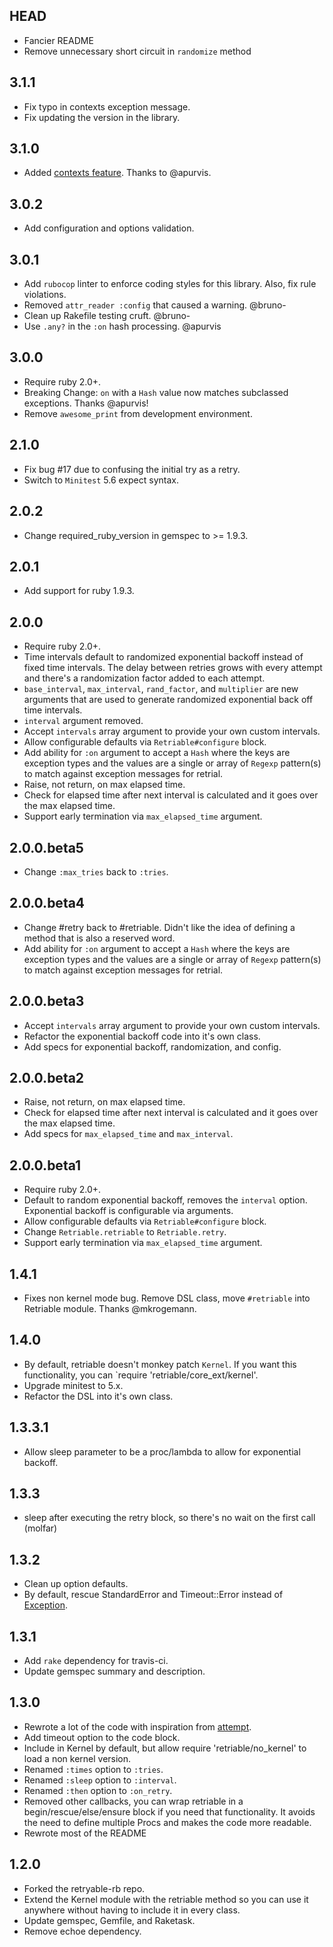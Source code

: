 ## HEAD

* Fancier README
* Remove unnecessary short circuit in `randomize` method

## 3.1.1

* Fix typo in contexts exception message.
* Fix updating the version in the library.

## 3.1.0

* Added [contexts feature](https://github.com/kamui/retriable#contexts). Thanks to @apurvis.

## 3.0.2

* Add configuration and options validation.

## 3.0.1
* Add `rubocop` linter to enforce coding styles for this library. Also, fix rule violations.
* Removed `attr_reader :config` that caused a warning. @bruno-
* Clean up Rakefile testing cruft. @bruno-
* Use `.any?` in the `:on` hash processing. @apurvis

## 3.0.0
* Require ruby 2.0+.
* Breaking Change: `on` with a `Hash` value now matches subclassed exceptions. Thanks @apurvis!
* Remove `awesome_print` from development environment.

## 2.1.0

* Fix bug #17 due to confusing the initial try as a retry.
* Switch to `Minitest` 5.6 expect syntax.

## 2.0.2

* Change required_ruby_version in gemspec to >= 1.9.3.

## 2.0.1

* Add support for ruby 1.9.3.

## 2.0.0

* Require ruby 2.0+.
* Time intervals default to randomized exponential backoff instead of fixed time intervals. The delay between retries grows with every attempt and there's a randomization factor added to each attempt.
* `base_interval`, `max_interval`, `rand_factor`, and `multiplier` are new arguments that are used to generate randomized exponential back off time intervals.
* `interval` argument removed.
* Accept `intervals` array argument to provide your own custom intervals.
* Allow configurable defaults via `Retriable#configure` block.
* Add ability for `:on` argument to accept a `Hash` where the keys are exception types and the values are a single or array of `Regexp` pattern(s) to match against exception messages for retrial.
* Raise, not return, on max elapsed time.
* Check for elapsed time after next interval is calculated and it goes over the max elapsed time.
* Support early termination via `max_elapsed_time` argument.

## 2.0.0.beta5
* Change `:max_tries` back to `:tries`.

## 2.0.0.beta4
* Change #retry back to #retriable. Didn't like the idea of defining a method that is also a reserved word.
* Add ability for `:on` argument to accept a `Hash` where the keys are exception types and the values are a single or array of `Regexp` pattern(s) to match against exception messages for retrial.

## 2.0.0.beta3
* Accept `intervals` array argument to provide your own custom intervals.
* Refactor the exponential backoff code into it's own class.
* Add specs for exponential backoff, randomization, and config.

## 2.0.0.beta2
* Raise, not return, on max elapsed time.
* Check for elapsed time after next interval is calculated and it goes over the max elapsed time.
* Add specs for `max_elapsed_time` and `max_interval`.

## 2.0.0.beta1
* Require ruby 2.0+.
* Default to random exponential backoff, removes the `interval` option. Exponential backoff is configurable via arguments.
* Allow configurable defaults via `Retriable#configure` block.
* Change `Retriable.retriable` to `Retriable.retry`.
* Support early termination via `max_elapsed_time` argument.

## 1.4.1
* Fixes non kernel mode bug. Remove DSL class, move `#retriable` into Retriable module. Thanks @mkrogemann.

## 1.4.0
* By default, retriable doesn't monkey patch `Kernel`. If you want this functionality,
you can `require 'retriable/core_ext/kernel'.
* Upgrade minitest to 5.x.
* Refactor the DSL into it's own class.

## 1.3.3.1
* Allow sleep parameter to be a proc/lambda to allow for exponential backoff.

## 1.3.3
* sleep after executing the retry block, so there's no wait on the first call (molfar)

## 1.3.2
* Clean up option defaults.
* By default, rescue StandardError and Timeout::Error instead of [Exception](http://www.mikeperham.com/2012/03/03/the-perils-of-rescue-exception).

## 1.3.1
* Add `rake` dependency for travis-ci.
* Update gemspec summary and description.

## 1.3.0

* Rewrote a lot of the code with inspiration from [attempt](https://rubygems.org/gems/attempt).
* Add timeout option to the code block.
* Include in Kernel by default, but allow require 'retriable/no_kernel' to load a non kernel version.
* Renamed `:times` option to `:tries`.
* Renamed `:sleep` option to `:interval`.
* Renamed `:then` option to `:on_retry`.
* Removed other callbacks, you can wrap retriable in a begin/rescue/else/ensure block if you need that functionality. It avoids the need to define multiple Procs and makes the code more readable.
* Rewrote most of the README

## 1.2.0

* Forked the retryable-rb repo.
* Extend the Kernel module with the retriable method so you can use it anywhere without having to include it in every class.
* Update gemspec, Gemfile, and Raketask.
* Remove echoe dependency.
